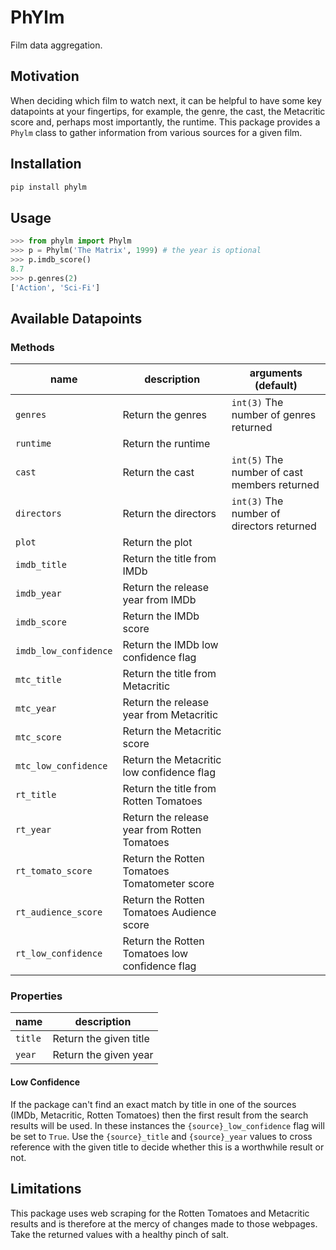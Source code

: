 # PhYlm

Film data aggregation.

## Motivation

When deciding which film to watch next, it can be helpful to have some key
datapoints at your fingertips, for example, the genre, the cast, the
Metacritic score and, perhaps most importantly, the runtime. This package
provides a `Phylm` class to gather information from various sources for a given
film.

## Installation

```bash
pip install phylm
```

## Usage

```python
>>> from phylm import Phylm
>>> p = Phylm('The Matrix', 1999) # the year is optional
>>> p.imdb_score()
8.7
>>> p.genres(2)
['Action', 'Sci-Fi']
```

## Available Datapoints

### Methods

|name|description|arguments (default)|
|---|---|---|
|`genres`|Return the genres|`int(3)` The number of genres returned
|`runtime`|Return the runtime|
|`cast`|Return the cast|`int(5)` The number of cast members returned
|`directors`|Return the directors|`int(3)` The number of directors returned
|`plot`|Return the plot|
|`imdb_title`|Return the title from IMDb|
|`imdb_year`|Return the release year from IMDb|
|`imdb_score`|Return the IMDb score|
|`imdb_low_confidence`|Return the IMDb low confidence flag|
|`mtc_title`|Return the title from Metacritic|
|`mtc_year`|Return the release year from Metacritic|
|`mtc_score`|Return the Metacritic score|
|`mtc_low_confidence`|Return the Metacritic low confidence flag|
|`rt_title`|Return the title from Rotten Tomatoes|
|`rt_year`|Return the release year from Rotten Tomatoes|
|`rt_tomato_score`|Return the Rotten Tomatoes Tomatometer score|
|`rt_audience_score`|Return the Rotten Tomatoes Audience score|
|`rt_low_confidence`|Return the Rotten Tomatoes low confidence flag|

### Properties

|name|description|
|---|---|
|`title`|Return the given title|
|`year`|Return the given year|

#### Low Confidence

If the package can't find an exact match by title in one of the sources (IMDb,
Metacritic, Rotten Tomatoes) then the first result from the search results will
be used. In these instances the `{source}_low_confidence` flag will be set to
`True`.  Use the `{source}_title` and `{source}_year` values to cross reference
with the given title to decide whether this is a worthwhile result or not.

## Limitations

This package uses web scraping for the Rotten Tomatoes and Metacritic results
and is therefore at the mercy of changes made to those webpages. Take the
returned values with a healthy pinch of salt.
